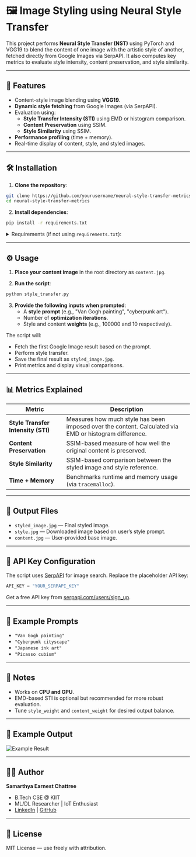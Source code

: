 # 🖼️ Image Styling using Neural Style Transfer
This project performs **Neural Style Transfer (NST)** using PyTorch and VGG19 to blend the content of one image with the artistic style of another, fetched directly from Google Images via SerpAPI. It also computes key metrics to evaluate style intensity, content preservation, and style similarity.

---

## 🚀 Features

- Content-style image blending using **VGG19**.
- **Dynamic style fetching** from Google Images (via SerpAPI).
- Evaluation using:
  - **Style Transfer Intensity (STI)** using EMD or histogram comparison.
  - **Content Preservation** using SSIM.
  - **Style Similarity** using SSIM.
- **Performance profiling** (time + memory).
- Real-time display of content, style, and styled images.

---

## 🛠️ Installation

1. **Clone the repository**:

```bash
git clone https://github.com/yourusername/neural-style-transfer-metrics.git
cd neural-style-transfer-metrics
```

2. **Install dependencies**:

```bash
pip install -r requirements.txt
```

<details>
<summary>Requirements (if not using <code>requirements.txt</code>):</summary>

```bash
torch torchvision matplotlib requests beautifulsoup4 serpapi scikit-image numpy
```

> Optional (for STI via EMD):
```bash
pip install EMD-signal  # OR PyEMD
```
</details>

---

## ⚙️ Usage

1. **Place your content image** in the root directory as `content.jpg`.

2. **Run the script**:

```bash
python style_transfer.py
```

3. **Provide the following inputs when prompted**:
   - A **style prompt** (e.g., "Van Gogh painting", "cyberpunk art").
   - Number of **optimization iterations**.
   - Style and content **weights** (e.g., 100000 and 10 respectively).

The script will:
- Fetch the first Google Image result based on the prompt.
- Perform style transfer.
- Save the final result as `styled_image.jpg`.
- Print metrics and display visual comparisons.

---

## 📊 Metrics Explained

| Metric                     | Description                                                                 |
|---------------------------|-----------------------------------------------------------------------------|
| **Style Transfer Intensity (STI)** | Measures how much style has been imposed over the content. Calculated via EMD or histogram difference. |
| **Content Preservation**   | SSIM-based measure of how well the original content is preserved.           |
| **Style Similarity**       | SSIM-based comparison between the styled image and style reference.         |
| **Time + Memory**          | Benchmarks runtime and memory usage (via `tracemalloc`).                    |

---

## 📁 Output Files

- `styled_image.jpg` — Final styled image.
- `style.jpg` — Downloaded image based on user’s style prompt.
- `content.jpg` — User-provided base image.

---

## 🔐 API Key Configuration

The script uses [SerpAPI](https://serpapi.com/) for image search. Replace the placeholder API key:

```python
API_KEY = "YOUR_SERPAPI_KEY"
```

Get a free API key from [serpapi.com/users/sign_up](https://serpapi.com/users/sign_up).

---

## 🧪 Example Prompts

- `"Van Gogh painting"`
- `"Cyberpunk cityscape"`
- `"Japanese ink art"`
- `"Picasso cubism"`

---

## 📌 Notes

- Works on **CPU and GPU**.
- EMD-based STI is optional but recommended for more robust evaluation.
- Tune `style_weight` and `content_weight` for desired output balance.

---

## 📸 Example Output

![Example Result](preview_sample.jpg) <!-- Add your example result here -->

---

## 🧑‍💻 Author

**Samarthya Earnest Chattree**

- B.Tech CSE @ KIIT
- ML/DL Researcher | IoT Enthusiast
- [LinkedIn](https://www.linkedin.com) | [GitHub](https://github.com/yourusername)

---

## 📜 License

MIT License — use freely with attribution.

